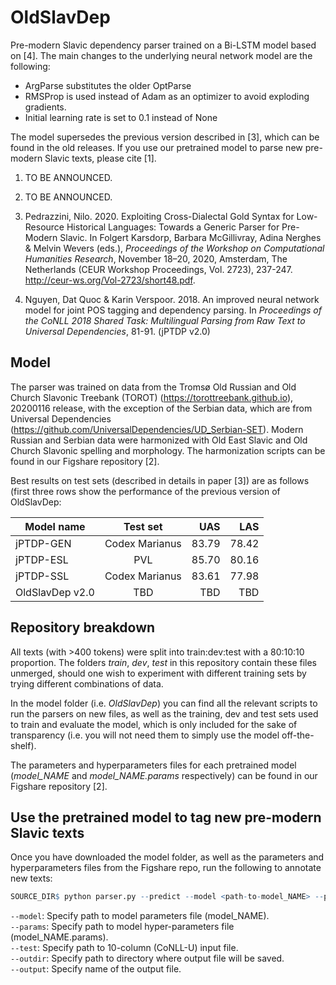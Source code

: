 # OldSlavDep
Pre-modern Slavic dependency parser trained on a Bi-LSTM model based on [4]. The main changes to the underlying neural network model are the following:
   - ArgParse substitutes the older OptParse
   - RMSProp is used instead of Adam as an optimizer to avoid exploding gradients.
   - Initial learning rate is set to 0.1 instead of None
   
The model supersedes the previous version described in [3], which can be found in the old releases.
If you use our pretrained model to parse new pre-modern Slavic texts, please cite [1].

   1) TO BE ANNOUNCED.
   
   2) TO BE ANNOUNCED.

   3) Pedrazzini, Nilo. 2020. Exploiting Cross-Dialectal Gold Syntax for Low-Resource Historical Languages: Towards a Generic Parser for Pre-Modern Slavic. In Folgert Karsdorp, Barbara McGillivray, Adina Nerghes & Melvin Wevers (eds.), *Proceedings of the Workshop on Computational Humanities Research*, November 18–20, 2020, Amsterdam, The Netherlands (CEUR Workshop Proceedings, Vol. 2723), 237-247. http://ceur-ws.org/Vol-2723/short48.pdf.
   
   4) Nguyen, Dat Quoc & Karin Verspoor. 2018. An improved neural network model for joint POS tagging and dependency parsing. In *Proceedings of the CoNLL 2018 Shared Task: Multilingual Parsing from Raw Text to Universal Dependencies*, 81-91. (jPTDP v2.0)
   
## Model

The parser was trained on data from the Tromsø Old Russian and Old Church Slavonic Treebank (TOROT) (https://torottreebank.github.io), 20200116 release, with the exception of the Serbian data, which are from Universal Dependencies (https://github.com/UniversalDependencies/UD_Serbian-SET). Modern Russian and Serbian data were harmonized with Old East Slavic and Old Church Slavonic spelling and morphology. The harmonization scripts can be found in our Figshare repository [2]. 

Best results on test sets (described in details in paper [3]) are as follows (first three rows show the performance of the previous version of OldSlavDep:

| Model name    | Test set        | UAS   | LAS   |
| ------------- |:-------------:  | -----:| -----:|
| jPTDP-GEN     | Codex Marianus  | 83.79 | 78.42 |
| jPTDP-ESL     | PVL             | 85.70 | 80.16 |
| jPTDP-SSL     | Codex Marianus  | 83.61 | 77.98 |
| OldSlavDep v2.0     | TBD  | TBD | TBD |


## Repository breakdown
All texts (with >400 tokens) were split into train:dev:test with a 80:10:10 proportion. The folders *train*, *dev*, *test* in this repository contain these files unmerged, should one wish to experiment with different training sets by trying different combinations of data.

In the model folder (i.e. *OldSlavDep*) you can find all the relevant scripts to run the parsers on new files, as well as the training, dev and test sets used to train and evaluate the model, which is only included for the sake of transparency (i.e. you will not need them to simply use the model off-the-shelf). 

The parameters and hyperparameters files for each pretrained model (*model_NAME* and *model_NAME.params* respectively) can be found in our Figshare repository [2].

## Use the pretrained model to tag new pre-modern Slavic texts
Once you have downloaded the model folder, as well as the parameters and hyperparameters files from the Figshare repo, run the following to annotate new texts:

 ```r 
SOURCE_DIR$ python parser.py --predict --model <path-to-model_NAME> --params <path-to-model_LABEL.params> --test <path-to-input-conllu-file> --outdir <path-to-output-directory> --output <output-name.conllu>
```

`--model`: Specify path to model parameters file (model_NAME).<br/>
`--params`: Specify path to model hyper-parameters file (model_NAME.params).<br/>
`--test`: Specify path to 10-column (CoNLL-U) input file.<br/>
`--outdir`: Specify path to directory where output file will be saved.<br/>
`--output`: Specify name of the output file.<br/>
